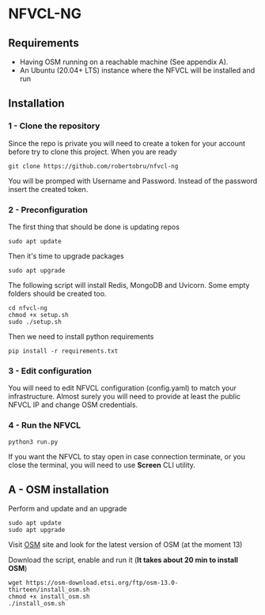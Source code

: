 # NFVCL-NG

## Requirements
 - Having OSM running on a reachable machine (See appendix A).
 - An Ubuntu (20.04+ LTS) instance where the NFVCL will be installed and run

## Installation
### 1 - Clone the repository
Since the repo is private you will need to create a token for your account before try to clone this project.
When you are ready
```commandline
git clone https://github.com/robertobru/nfvcl-ng
```
You will be promped with Username and Password. Instead of the password insert the created token.
### 2 - Preconfiguration
The first thing that should be done is updating repos
```commandline
sudo apt update
```
Then it's time to upgrade packages
```commandline
sudo apt upgrade
```

The following script will install Redis, MongoDB and Uvicorn.
Some empty folders should be created too.
```commandline
cd nfvcl-ng
chmod +x setup.sh
sudo ./setup.sh
```

Then we need to install python requirements
```commandline
pip install -r requirements.txt
```

### 3 - Edit configuration
You will need to edit NFVCL configuration (config.yaml) to match your infrastructure. Almost surely you will need to provide at least
the public NFVCL IP and change OSM credentials.


### 4 - Run the NFVCL
```commandline
python3 run.py
```
If you want the NFVCL to stay open in case connection terminate, or you close the terminal, 
you will need to use **Screen** CLI utility.


## A - OSM installation
Perform and update and an upgrade
```commandline
sudo apt update
sudo apt upgrade
```
Visit [OSM](https://osm.etsi.org/docs/user-guide/latest/01-quickstart.html#installing-osm) site and look for the latest 
version of OSM (at the moment 13)

Download the script, enable and run it (**It takes about 20 min to install OSM**)
```commandline
wget https://osm-download.etsi.org/ftp/osm-13.0-thirteen/install_osm.sh
chmod +x install_osm.sh
./install_osm.sh
```